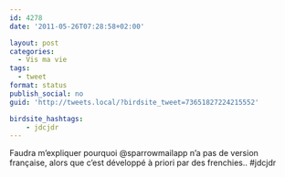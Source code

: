 ```yaml
---
id: 4278
date: '2011-05-26T07:28:58+02:00'

layout: post
categories:
  - Vis ma vie
tags:
  - tweet
format: status
publish_social: no
guid: 'http://tweets.local/?birdsite_tweet=73651827224215552'

birdsite_hashtags:
    - jdcjdr
---
```


Faudra m’expliquer pourquoi @sparrowmailapp n’a pas de version française, alors que c’est développé à priori par des frenchies.. #jdcjdr